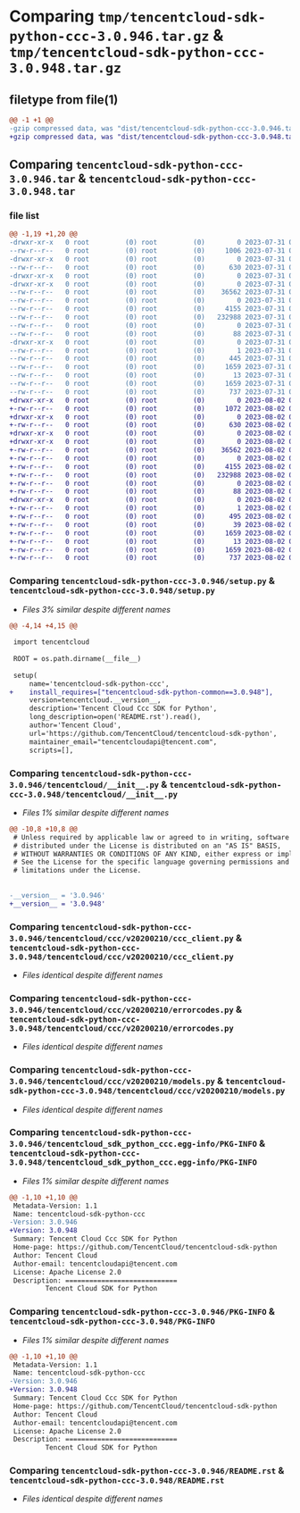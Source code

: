 # Comparing `tmp/tencentcloud-sdk-python-ccc-3.0.946.tar.gz` & `tmp/tencentcloud-sdk-python-ccc-3.0.948.tar.gz`

## filetype from file(1)

```diff
@@ -1 +1 @@
-gzip compressed data, was "dist/tencentcloud-sdk-python-ccc-3.0.946.tar", last modified: Mon Jul 31 00:21:12 2023, max compression
+gzip compressed data, was "dist/tencentcloud-sdk-python-ccc-3.0.948.tar", last modified: Wed Aug  2 00:25:05 2023, max compression
```

## Comparing `tencentcloud-sdk-python-ccc-3.0.946.tar` & `tencentcloud-sdk-python-ccc-3.0.948.tar`

### file list

```diff
@@ -1,19 +1,20 @@
-drwxr-xr-x   0 root         (0) root         (0)        0 2023-07-31 00:21:12.000000 tencentcloud-sdk-python-ccc-3.0.946/
--rw-r--r--   0 root         (0) root         (0)     1006 2023-07-31 00:21:12.000000 tencentcloud-sdk-python-ccc-3.0.946/setup.py
-drwxr-xr-x   0 root         (0) root         (0)        0 2023-07-31 00:21:12.000000 tencentcloud-sdk-python-ccc-3.0.946/tencentcloud/
--rw-r--r--   0 root         (0) root         (0)      630 2023-07-31 00:21:12.000000 tencentcloud-sdk-python-ccc-3.0.946/tencentcloud/__init__.py
-drwxr-xr-x   0 root         (0) root         (0)        0 2023-07-31 00:21:12.000000 tencentcloud-sdk-python-ccc-3.0.946/tencentcloud/ccc/
-drwxr-xr-x   0 root         (0) root         (0)        0 2023-07-31 00:21:12.000000 tencentcloud-sdk-python-ccc-3.0.946/tencentcloud/ccc/v20200210/
--rw-r--r--   0 root         (0) root         (0)    36562 2023-07-31 00:21:12.000000 tencentcloud-sdk-python-ccc-3.0.946/tencentcloud/ccc/v20200210/ccc_client.py
--rw-r--r--   0 root         (0) root         (0)        0 2023-07-31 00:21:12.000000 tencentcloud-sdk-python-ccc-3.0.946/tencentcloud/ccc/v20200210/__init__.py
--rw-r--r--   0 root         (0) root         (0)     4155 2023-07-31 00:21:12.000000 tencentcloud-sdk-python-ccc-3.0.946/tencentcloud/ccc/v20200210/errorcodes.py
--rw-r--r--   0 root         (0) root         (0)   232988 2023-07-31 00:21:12.000000 tencentcloud-sdk-python-ccc-3.0.946/tencentcloud/ccc/v20200210/models.py
--rw-r--r--   0 root         (0) root         (0)        0 2023-07-31 00:21:12.000000 tencentcloud-sdk-python-ccc-3.0.946/tencentcloud/ccc/__init__.py
--rw-r--r--   0 root         (0) root         (0)       88 2023-07-31 00:21:12.000000 tencentcloud-sdk-python-ccc-3.0.946/setup.cfg
-drwxr-xr-x   0 root         (0) root         (0)        0 2023-07-31 00:21:12.000000 tencentcloud-sdk-python-ccc-3.0.946/tencentcloud_sdk_python_ccc.egg-info/
--rw-r--r--   0 root         (0) root         (0)        1 2023-07-31 00:21:12.000000 tencentcloud-sdk-python-ccc-3.0.946/tencentcloud_sdk_python_ccc.egg-info/dependency_links.txt
--rw-r--r--   0 root         (0) root         (0)      445 2023-07-31 00:21:12.000000 tencentcloud-sdk-python-ccc-3.0.946/tencentcloud_sdk_python_ccc.egg-info/SOURCES.txt
--rw-r--r--   0 root         (0) root         (0)     1659 2023-07-31 00:21:12.000000 tencentcloud-sdk-python-ccc-3.0.946/tencentcloud_sdk_python_ccc.egg-info/PKG-INFO
--rw-r--r--   0 root         (0) root         (0)       13 2023-07-31 00:21:12.000000 tencentcloud-sdk-python-ccc-3.0.946/tencentcloud_sdk_python_ccc.egg-info/top_level.txt
--rw-r--r--   0 root         (0) root         (0)     1659 2023-07-31 00:21:12.000000 tencentcloud-sdk-python-ccc-3.0.946/PKG-INFO
--rw-r--r--   0 root         (0) root         (0)      737 2023-07-31 00:21:12.000000 tencentcloud-sdk-python-ccc-3.0.946/README.rst
+drwxr-xr-x   0 root         (0) root         (0)        0 2023-08-02 00:25:05.000000 tencentcloud-sdk-python-ccc-3.0.948/
+-rw-r--r--   0 root         (0) root         (0)     1072 2023-08-02 00:25:05.000000 tencentcloud-sdk-python-ccc-3.0.948/setup.py
+drwxr-xr-x   0 root         (0) root         (0)        0 2023-08-02 00:25:05.000000 tencentcloud-sdk-python-ccc-3.0.948/tencentcloud/
+-rw-r--r--   0 root         (0) root         (0)      630 2023-08-02 00:25:05.000000 tencentcloud-sdk-python-ccc-3.0.948/tencentcloud/__init__.py
+drwxr-xr-x   0 root         (0) root         (0)        0 2023-08-02 00:25:05.000000 tencentcloud-sdk-python-ccc-3.0.948/tencentcloud/ccc/
+drwxr-xr-x   0 root         (0) root         (0)        0 2023-08-02 00:25:05.000000 tencentcloud-sdk-python-ccc-3.0.948/tencentcloud/ccc/v20200210/
+-rw-r--r--   0 root         (0) root         (0)    36562 2023-08-02 00:25:05.000000 tencentcloud-sdk-python-ccc-3.0.948/tencentcloud/ccc/v20200210/ccc_client.py
+-rw-r--r--   0 root         (0) root         (0)        0 2023-08-02 00:25:05.000000 tencentcloud-sdk-python-ccc-3.0.948/tencentcloud/ccc/v20200210/__init__.py
+-rw-r--r--   0 root         (0) root         (0)     4155 2023-08-02 00:25:05.000000 tencentcloud-sdk-python-ccc-3.0.948/tencentcloud/ccc/v20200210/errorcodes.py
+-rw-r--r--   0 root         (0) root         (0)   232988 2023-08-02 00:25:05.000000 tencentcloud-sdk-python-ccc-3.0.948/tencentcloud/ccc/v20200210/models.py
+-rw-r--r--   0 root         (0) root         (0)        0 2023-08-02 00:25:05.000000 tencentcloud-sdk-python-ccc-3.0.948/tencentcloud/ccc/__init__.py
+-rw-r--r--   0 root         (0) root         (0)       88 2023-08-02 00:25:05.000000 tencentcloud-sdk-python-ccc-3.0.948/setup.cfg
+drwxr-xr-x   0 root         (0) root         (0)        0 2023-08-02 00:25:05.000000 tencentcloud-sdk-python-ccc-3.0.948/tencentcloud_sdk_python_ccc.egg-info/
+-rw-r--r--   0 root         (0) root         (0)        1 2023-08-02 00:25:05.000000 tencentcloud-sdk-python-ccc-3.0.948/tencentcloud_sdk_python_ccc.egg-info/dependency_links.txt
+-rw-r--r--   0 root         (0) root         (0)      495 2023-08-02 00:25:05.000000 tencentcloud-sdk-python-ccc-3.0.948/tencentcloud_sdk_python_ccc.egg-info/SOURCES.txt
+-rw-r--r--   0 root         (0) root         (0)       39 2023-08-02 00:25:05.000000 tencentcloud-sdk-python-ccc-3.0.948/tencentcloud_sdk_python_ccc.egg-info/requires.txt
+-rw-r--r--   0 root         (0) root         (0)     1659 2023-08-02 00:25:05.000000 tencentcloud-sdk-python-ccc-3.0.948/tencentcloud_sdk_python_ccc.egg-info/PKG-INFO
+-rw-r--r--   0 root         (0) root         (0)       13 2023-08-02 00:25:05.000000 tencentcloud-sdk-python-ccc-3.0.948/tencentcloud_sdk_python_ccc.egg-info/top_level.txt
+-rw-r--r--   0 root         (0) root         (0)     1659 2023-08-02 00:25:05.000000 tencentcloud-sdk-python-ccc-3.0.948/PKG-INFO
+-rw-r--r--   0 root         (0) root         (0)      737 2023-08-02 00:25:05.000000 tencentcloud-sdk-python-ccc-3.0.948/README.rst
```

### Comparing `tencentcloud-sdk-python-ccc-3.0.946/setup.py` & `tencentcloud-sdk-python-ccc-3.0.948/setup.py`

 * *Files 3% similar despite different names*

```diff
@@ -4,14 +4,15 @@
 
 import tencentcloud
 
 ROOT = os.path.dirname(__file__)
 
 setup(
     name='tencentcloud-sdk-python-ccc',
+    install_requires=["tencentcloud-sdk-python-common==3.0.948"],
     version=tencentcloud.__version__,
     description='Tencent Cloud Ccc SDK for Python',
     long_description=open('README.rst').read(),
     author='Tencent Cloud',
     url='https://github.com/TencentCloud/tencentcloud-sdk-python',
     maintainer_email="tencentcloudapi@tencent.com",
     scripts=[],
```

### Comparing `tencentcloud-sdk-python-ccc-3.0.946/tencentcloud/__init__.py` & `tencentcloud-sdk-python-ccc-3.0.948/tencentcloud/__init__.py`

 * *Files 1% similar despite different names*

```diff
@@ -10,8 +10,8 @@
 # Unless required by applicable law or agreed to in writing, software
 # distributed under the License is distributed on an "AS IS" BASIS,
 # WITHOUT WARRANTIES OR CONDITIONS OF ANY KIND, either express or implied.
 # See the License for the specific language governing permissions and
 # limitations under the License.
 
 
-__version__ = '3.0.946'
+__version__ = '3.0.948'
```

### Comparing `tencentcloud-sdk-python-ccc-3.0.946/tencentcloud/ccc/v20200210/ccc_client.py` & `tencentcloud-sdk-python-ccc-3.0.948/tencentcloud/ccc/v20200210/ccc_client.py`

 * *Files identical despite different names*

### Comparing `tencentcloud-sdk-python-ccc-3.0.946/tencentcloud/ccc/v20200210/errorcodes.py` & `tencentcloud-sdk-python-ccc-3.0.948/tencentcloud/ccc/v20200210/errorcodes.py`

 * *Files identical despite different names*

### Comparing `tencentcloud-sdk-python-ccc-3.0.946/tencentcloud/ccc/v20200210/models.py` & `tencentcloud-sdk-python-ccc-3.0.948/tencentcloud/ccc/v20200210/models.py`

 * *Files identical despite different names*

### Comparing `tencentcloud-sdk-python-ccc-3.0.946/tencentcloud_sdk_python_ccc.egg-info/PKG-INFO` & `tencentcloud-sdk-python-ccc-3.0.948/tencentcloud_sdk_python_ccc.egg-info/PKG-INFO`

 * *Files 1% similar despite different names*

```diff
@@ -1,10 +1,10 @@
 Metadata-Version: 1.1
 Name: tencentcloud-sdk-python-ccc
-Version: 3.0.946
+Version: 3.0.948
 Summary: Tencent Cloud Ccc SDK for Python
 Home-page: https://github.com/TencentCloud/tencentcloud-sdk-python
 Author: Tencent Cloud
 Author-email: tencentcloudapi@tencent.com
 License: Apache License 2.0
 Description: ============================
         Tencent Cloud SDK for Python
```

### Comparing `tencentcloud-sdk-python-ccc-3.0.946/PKG-INFO` & `tencentcloud-sdk-python-ccc-3.0.948/PKG-INFO`

 * *Files 1% similar despite different names*

```diff
@@ -1,10 +1,10 @@
 Metadata-Version: 1.1
 Name: tencentcloud-sdk-python-ccc
-Version: 3.0.946
+Version: 3.0.948
 Summary: Tencent Cloud Ccc SDK for Python
 Home-page: https://github.com/TencentCloud/tencentcloud-sdk-python
 Author: Tencent Cloud
 Author-email: tencentcloudapi@tencent.com
 License: Apache License 2.0
 Description: ============================
         Tencent Cloud SDK for Python
```

### Comparing `tencentcloud-sdk-python-ccc-3.0.946/README.rst` & `tencentcloud-sdk-python-ccc-3.0.948/README.rst`

 * *Files identical despite different names*

